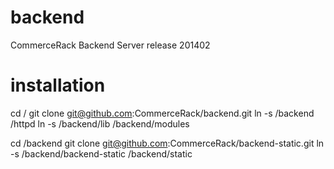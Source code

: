 backend
=======

CommerceRack Backend Server
release 201402

installation
=======

cd /
git clone git@github.com:CommerceRack/backend.git
ln -s /backend /httpd
ln -s /backend/lib /backend/modules


cd /backend
git clone git@github.com:CommerceRack/backend-static.git
ln -s /backend/backend-static /backend/static

